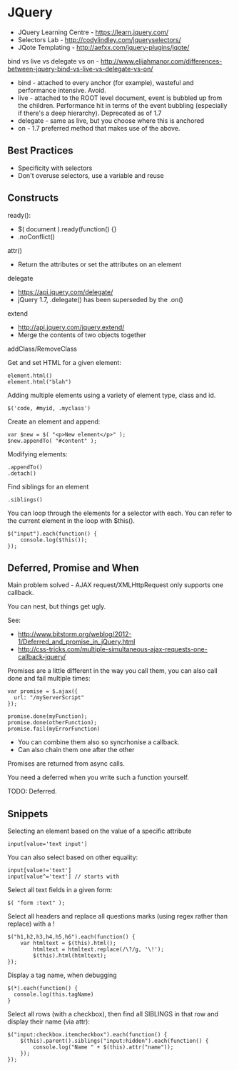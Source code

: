 JQuery
======

* JQuery Learning Centre - https://learn.jquery.com/
* Selectors Lab - http://codylindley.com/jqueryselectors/
* JQote Templating - http://aefxx.com/jquery-plugins/jqote/

bind vs live vs delegate vs on - http://www.elijahmanor.com/differences-between-jquery-bind-vs-live-vs-delegate-vs-on/
* bind - attached to every anchor (for example), wasteful and performance intensive.  Avoid.
* live - attached to the ROOT level document, event is bubbled up from the children.  Performance hit in terms of the event bubbling (especially if there's a deep hierarchy).  Deprecated as of 1.7
* delegate - same as live, but you choose where this is anchored
* on - 1.7 preferred method that makes use of the above.

Best Practices
--------------

* Specificity with selectors
* Don't overuse selectors, use a variable and reuse

Constructs
----------

ready():
* $( document ).ready(function() {}
* .noConflict()

attr()
* Return the attributes or set the attributes on an element

delegate
* https://api.jquery.com/delegate/
* jQuery 1.7, .delegate() has been superseded by the .on()

extend
* http://api.jquery.com/jquery.extend/
* Merge the contents of two objects together

addClass/RemoveClass

Get and set HTML for a given element:

    element.html()
    element.html("blah")
    
Adding multiple elements using a variety of element type, class and id.

    $('code, #myid, .myclass')
    
Create an element and append:

    var $new = $( "<p>New element</p>" );
    $new.appendTo( "#content" );

Modifying elements:

    .appendTo()
    .detach()

Find siblings for an element

    .siblings()

You can loop through the elements for a selector with each.  You can refer to the current element in the loop with $this().

    $("input").each(function() {
        console.log($this());
    });

Deferred, Promise and When
--------------------------

Main problem solved - AJAX request/XMLHttpRequest only supports one callback.

You can nest, but things get ugly.

See:
* http://www.bitstorm.org/weblog/2012-1/Deferred_and_promise_in_jQuery.html
* http://css-tricks.com/multiple-simultaneous-ajax-requests-one-callback-jquery/

Promises are a little different in the way you call them, you can also call done and fail multiple times:

    var promise = $.ajax({
      url: "/myServerScript"
    });
     
    promise.done(myFunction);
    promise.done(otherFunction);
    promise.fail(myErrorFunction)
    
* You can combine them also so syncrhonise a callback.  
* Can also chain them one after the other

Promises are returned from async calls.

You need a deferred when you write such a function yourself.

TODO: Deferred.
    
Snippets
--------

Selecting an element based on the value of a specific attribute

    input[value='text input']
    
You can also select based on other equality:

    input[value!='text'] 
    input[value^='text'] // starts with
    
Select all text fields in a given form:

    $( "form :text" );

Select all headers and replace all questions marks (using regex rather than replace) with a !

    $("h1,h2,h3,h4,h5,h6").each(function() {
      	var htmltext = $(this).html();
    		htmltext = htmltext.replace(/\?/g, '\!');
    		$(this).html(htmltext);
    });
  
Display a tag name, when debugging 

    $(*).each(function() {
      console.log(this.tagName)
    }

Select all rows (with a checkbox), then find all SIBLINGS in that row and display their name (via attr):

    $("input:checkbox.itemcheckbox").each(function() {
        $(this).parent().siblings("input:hidden").each(function() {
            console.log("Name " + $(this).attr("name"));
        });
    });

